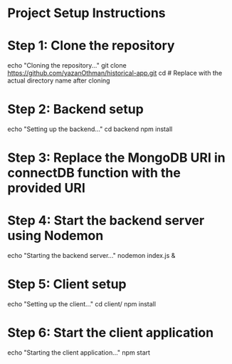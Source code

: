 # Project Setup Instructions


# Step 1: Clone the repository
echo "Cloning the repository..."
git clone https://github.com/yazanOthman/historical-app.git
cd <repository-name> # Replace <repository-name> with the actual directory name after cloning

# Step 2: Backend setup
echo "Setting up the backend..."
cd backend
npm install

# Step 3: Replace the MongoDB URI in connectDB function with the provided URI

# Step 4: Start the backend server using Nodemon
echo "Starting the backend server..."
nodemon index.js &

# Step 5: Client setup
echo "Setting up the client..."
cd client/
npm install

# Step 6: Start the client application
echo "Starting the client application..."
npm start

